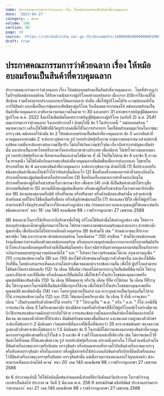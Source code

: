 ```yaml
---
name: ประกาศคณะกรรมการว่าด้วยฉลาก เรื่อง ให้หม้ออบลมร้อนเป็นสินค้าที่ควบคุมฉลาก
date: '2023-04-27'
category: ง พิเศษ
volume: 140
section: 98
page: 19
source: 'https://ratchakitcha.soc.go.th/documents/140D098S0000000001900.pdf'
draft: true
---
```


# ประกาศคณะกรรมการว่าด้วยฉลาก เรื่อง ให้หม้ออบลมร้อนเป็นสินค้าที่ควบคุมฉลาก

ประกาศคณะกรรมการว่าด้วยฉลาก เรื่อง ให้หม้ออบลมร้อนเป็นสินค้าที่ควบคุมฉลาก . โดยที่ปรากฏว่าในปัจจุบันหม้ออบลมร้อน ได้รับความนิยมจากผู้บริโภคอย่างแพร่หลาย เนื่องจาก มีวิธีการใช้งานที่ไม่ซับซ้อน รวมทั้งสามารถประกอบอาหารได้หลากหลาย ดังนั้น เพื่อให้ผู้บริโภคได้รับ ความปลอดภัยในการใช้สินค้า และเพื่อเป็นการคุ้มครองสิทธิของผู้บริโภค จึงเห็นสมควรกาหนดให้ หม้ออบลมร้อนเป็นสินค้าที่ควบคุมฉลาก อาศัยอานาจตามความในมาต รา 30 และมาตรา 31 แห่งพระราชบัญญัติคุ้มครองผู้บริโภค พ.ศ. 2522 ซึ่งแก้ไขเพิ่มเติมโดยพระราชบัญญัติคุ้มครองผู้บริโภค (ฉบับที่ 2) พ.ศ. 2541 คณะกรรมการว่าด้วยฉลาก จึงออกประกาศไว้ ดังต่อไปนี้ ข้อ 1 ในประกาศนี้ “ หม้ออบลมร้อน ” หมายความว่า เครื่องใช้ไฟฟ้าที่มีวัตถุประสงค์เพื่อใช้ในการทำอาหาร โดยใช้ลมร้อนหมุนเวียนในภาชนะบรรจุ เช่น หม้อทอดไร้น้ามัน ข้อ 2 ให้หม้ออบลมร้อนเป็นสินค้าที่ควบคุมฉลาก ข้อ 3 ฉลากสินค้าที่ควบคุมฉลากตามข้อ 2 จะต้องระบุข้อความ รูป รอยประดิษฐ์หรือภาพ ตามความเหมาะสม แล้วแต่กรณี แต่ข้อความนั้นจะต้องตรงต่อความเป็นจริง ไม่ก่อให้เกิดความเข้าใจผิด เกี่ยวกับสาระสาคัญของสินค้านั้น และต้องเป็นภาษาไทยหรือภาษาไทยกากับภาษาต่างประเทศ เพื่ออธิบาย ให้เข้าใจความหมายของรูป รอยประดิษฐ์หรือภาพ ที่สามารถเห็นและอ่านได้ชัดเจน ทั้ งนี้ ให้เป็นไปตาม ข้อ 4 และข้อ 5 ความในวรรคหนึ่ง ไม่ใช้บังคับกับฉลากของสินค้าที่ควบคุมฉลากที่ผลิตขึ้นเพื่อการส่งออกและ ไม่ขายในประเทศไทย ข้อ 4 ฉลากของสินค้าที่ควบคุมฉลาก จะต้องระบุข้อความ ดังต่อไปนี้ (1) ชื่อประเภทหรือชนิดของสินค้าที่แสดงให้เข้าใจได้ว่าสินค้านั้นคืออะไร (2) ชื่อหรือเครื่องหมายการค้าที่จดทะเบียนในประเทศไทยของผู้ผลิตเพื่อขายในประเทศไทย (3) ชื่อหรือเครื่องหมายการค้าที่จดทะเบียนในประเทศไทยของผู้สั่งหรือนำเข้ามาในราชอาณาจักร เพื่อขาย (4) กรณี ที่เป็นสินค้านำเข้าให้ระบุชื่อประเทศที่ผลิตด้วย (5) สถานที่ตั้งของผู้ผลิตเพื่อขาย หรือของผู้สั่งหรือนำเข้ามาในราชอาณาจักรเพื่อขาย (6) ต้องแสดงขนาดหรือมิติ หรือปริมาณ หรือปริมาตร หรือน้ำหนักของสินค้านั้น แล้วแต่กรณี สำหรับหน่วยที่ใช้จะใช้ชื่อเต็มหรือชื่อย่อ หรือสัญลักษณ์แทนก็ได้ (7) ต้องแสดงวิธีใช้ เพื่อให้ผู้บริโภคสามารถเข้าใจวัตถุประสงค์ในการใช้งานอย่างถูกต้อง เช่น กำหนดระยะเวลาและอุณหภูมิให้เหมาะสมกับชนิดของอาหาร ้ หนา 19 ่ เลม 140 ตอนพิเศษ 98 ง ราชกิจจานุเบกษา 27 เมษายน 2566

(8) ข้อแนะนำในการใช้หรือการเก็บรักษาเพื่อให้ผู้ บริโภคใช้สินค้านั้นได้อย่างถูกต้อง เช่น ให้ตรวจสอบอุปกรณ์และศึกษาคู่มือก่อนการใช้งาน ให้ทำความสะอาดหม้ออบลมร้อนและตะแกรง ด้วยฟองน้ำนุ่มเท่านั้น เพื่อป้องกันไม่ให้สารเคลือบผิวหลุดร่อน (9) ข้อห้ามใช้ เช่น “ ห้ามนำภาชนะที่ทำจากพลาสติก โฟม และกระดาษ เข้าหม้ออบลมร้อน โดยเด็ดขาด ” (10) คำเตือน “ ห้ามใช้งานหม้ออบลมร้อนเมื่อพบว่าสารเคลือบผิวของหม้ออบลมร้อน หรือตะแกรงหลุดร่อนเนื่องจากอาหารมีโอกาสสัมผัสกับผิวโลหะส่วนเคลือบหลุดหรือส่วนที่เป็นสนิมโดยตรง ซึ่งอาจมีสารอันตรายหลุดออกมาปนเปื้อนกับอาหา รเกินกำหนดมาตรฐานความปลอดภัยได้ ” และ “ โปรดระวังความร้อนขณะใช้งาน กรุณาสวมถุงมือ ” (11) การแสดงข้อความใน (9) และ (10) ต้องใช้ตัวอักษรขนาดใหญ่กว่าตัวอักษรอื่น และต้องใช้สีตัดกับสีพื้น โดยต้องสามารถเห็นและอ่านได้อย่างชัดเจนแตกต่างจากข้อความอื่น เพื่อให้ ผู้บริโภคสามารถใช้สินค้าได้อย่างปลอดภัย (12) วัน เดือน ปีที่ผลิต เว้นแต่ไม่สามารถระบุวันที่ผลิตที่ชัดเจนได้ ให้ระบุเฉพาะสัปดาห์ และปีที่ผลิต หรือเดือนและปีที่ผลิตได้ เพื่อให้เข้าใจในประโยชน์ของคุณภาพหรือคุณสมบัติของสินค้านั้น (13) วัน เดือน ปีที่หมดอายุ หรือวัน เดือน ปีที่ควรใช้ก่อน วัน เดือน ปีที่ระบุนั้น ให้ระบุเฉพาะในกรณีที่เป็นสินค้าที่มีอายุการใช้งาน เพื่อให้เข้าใจในประโยชน์ของคุณภาพหรือคุณสมบัติ ของสินค้านั้น (14) ราคา โดยระบุหน่วยเป็นบาท และจะระบุหน่วยเป็นเงินสกุลอื่นไว้ด้วยก็ได้ การแสดงข้อความใน (12) และ (13) ให้แสดงโดยเรียงลาดับ วัน เดือน ปี ทั้งนี้ อาจแสดง “ เดือน ” เป็นตัวเลขหรือตัวอักษรก็ได้ สาหรับ “ ปี ” ให้ระบุเป็น “ พ.ศ. ” หรือ “ ค.ศ. ” ก็ได้ กรณีที่มี การแสดงวัน เดือน ปี ไม่เรียงตามลาดับ ต้องมีข้อความหรือตัวอักษรที่สื่อให้ผู้บริโภคเข้าใจอย่างชัดเจน ถึงวิธีการแสดงข้อความดังกล่าวกำกับไว้ด้วย การแสดงข้อความในฉลากสินค้าต้องให้เห็นและอ่านได้ชัดเจน ขนาดของตัวอักษรที่ใช้จะต้อง สัมพันธ์กับขนาดของพื้นที่ฉลาก และขนาดความสูงของตัวอักษรจะต้องไม่น้อยกว่า 2 มิลลิเมตร เว้นแต่กรณีที่ฉลากที่มีเนื้อที่น้อยกว่า 35 ตารางเซนติเมตร ขนาดความสูงของตัวอักษรจะต้องไม่น้อยกว่า 1.5 มิลลิเมตร ข้อ 5 ในกรณีที่ไม่อาจแสดงฉลากของสินค้าที่ควบคุมฉลากอย่างถูกต้องตามที่ระบุไว้ในข้ อ 3 และข้อ 4 รวมไว้ในตาแหน่งที่เดียวกัน เช่น ไม่อาจแสดงไว้ที่สินค้าได้ทั้งหมด ก็ให้แสดงข้อความ รูป รอยประดิษฐ์หรือภาพ อย่างหนึ่งอย่างใด ไว้ในส่วนหนึ่งส่วนใดที่สินค้าหรือภาชนะบรรจุหรือหีบห่อ บรรจุสินค้า หรือสอดแทรกหรือรวมไว้กับสินค้าหรือภาชนะบรรจุหรือหีบห่อบรรจุสินค้า หรือในเอกสาร หรือคู่มือสาหรับใช้ประกอบกับสินค้าหรือป้ายที่ติดตั้งหรือแสดงไว้ที่สินค้าหรือภาชนะบรรจุหรือหีบห่อ บรรจุสินค้านั้น แต่เมื่อรวมการแสดงฉลากไว้ทุกแห่งแล้ว ต้องสามารถเห็นและอ่านได้ชั ดเจน ้ หนา 20 ่ เลม 140 ตอนพิเศษ 98 ง ราชกิจจานุเบกษา 27 เมษายน 2566

ข้อ 6 ประกาศฉบับนี้ ให้ใช้บังคับเมื่อพ้นกำหนดหนึ่งร้อยยี่สิบวันนับแต่วันประกาศ ในราชกิจจานุเบกษาเป็นต้นไป ประกาศ ณ วันที่ 2 มีนาคม พ.ศ. 256 6 ธสรณ์อัฑฒ์ ธนิทธิพันธ์ ประธานกรรมการว่าด้วยฉลาก ้ หนา 21 ่ เลม 140 ตอนพิเศษ 98 ง ราชกิจจานุเบกษา 27 เมษายน 2566
